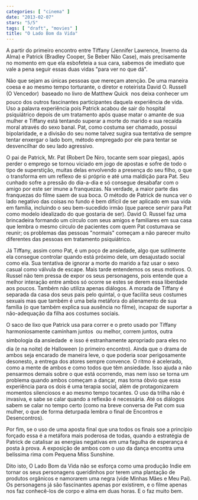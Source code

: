 ```yaml
---
categories: [ "cinema" ]
date: "2013-02-07"
stars: "5/5"
tags: [ "draft", "movies" ]
title: "O Lado Bom da Vida"
---
```

A partir do primeiro encontro entre Tiffany (Jennifer Lawrence, Inverno da
Alma) e Patrick (Bradley Cooper, Se Beber Não Case), mais precisamente
no momento em que ela esbofeteia a sua cara, sabemos de imediato que
vale a pena seguir essas duas vidas "para ver no que dá".

Não que sejam as únicas pessoas que mereçam atenção. De uma maneira
coesa e ao mesmo tempo torturante, o diretor e roteirista David O. Russell
(O Vencedor)  baseado no livro de Matthew Quick  nos deixa conhecer
um pouco dos outros fascinantes participantes daquela experiência de
vida. Uso a palavra experiência pois Patrick acabou de sair do hospital
psiquiátrico depois de um tratamento após quase matar o amante de
sua mulher e Tiffany está tentando superar a morte do marido e sua
recaída moral através do sexo banal. Pat, como costuma ser chamado,
possui bipolaridade, e a divisão do seu nome talvez sugira sua tentativa
de sempre tentar enxergar o lado bom, método empregado por ele para
tentar se desvencilhar do seu lado agressivo.

O pai de Patrick, Mr. Pat (Robert De Niro, tocante sem soar piegas), após
perder o emprego se tornou viciado em jogo de apostas e sofre de todo o
tipo de superstição, muitas delas envolvendo a presença do seu filho,
o que o transforma em um reflexo de si próprio e até uma maldição para
Pat. Seu cunhado sofre a pressão do dia-a-dia e só consegue desabafar
com o amigo por este ser imune a franquezas. Na verdade, a maior parte
das franquezas do filme saem de sua boca. O método de Patrick de nunca
ver o lado negativo das coisas no fundo é bem difícil de ser aplicado
em sua vida em família, incluindo o seu bem-sucedido irmão (que parece
servir para Pat como modelo idealizado do que gostaria de ser). David
O. Russel faz uma brincadeira formando um círculo com seus amigos e
familiares em sua casa que lembra o mesmo círculo de pacientes com quem
Pat costumava se reunir; os problemas das pessoas "normais" começam a
não parecer muito diferentes das pessoas em tratamento psiquiátrico.

Já Tiffany, assim como Pat, é um poço de ansiedade, algo que sutilmente
ela consegue controlar quando está próximo dele, um desajustado
social como ela. Sua tentativa de ignorar a morte do marido a faz usar
o sexo casual como válvula de escape. Mais tarde entendemos os seus
motivos. O. Russel não tem pressa de expor os seus personagens, pois
entende que a melhor interação entre ambos só ocorre se estes se derem
essa liberdade aos poucos. Também não utiliza apenas diálogos. A morada
de Tiffany é separada da casa dos seus pais pelo quintal, o que facilita
seus costumes sexuais mas que também é uma bela metáfora do alienamento
de sua família (o que também explica sua ausência no filme), incapaz
de suportar a não-adequação da filha aos costumes sociais.

O saco de lixo que Patrick usa para correr e o preto usado por Tiffany
harmoniosamente caminham juntos  ou melhor, correm juntos, outra
simbologia da ansiedade  e isso é estranhamente apropriado para eles
no dia (e na noite) de Halloween (o primeiro encontro). Ainda que o drama
de ambos seja encarado de maneira leve, o que poderia soar perigosamente
desonesto, a entrega dos atores sempre convence. O ritmo é acelerado,
como a mente de ambos e como todos que têm ansiedade. Isso ajuda a
não pensarmos demais sobre o que está ocorrendo, mas nem isso se torna
um problema quando ambos começam a dançar, mas torna óbvio que essa
experiência para os dois é uma terapia social, além de protagonizarem
momentos silenciosos e ao mesmo tempo tocantes. O uso da trilha não
é invasiva, e sabe se calar quando a reflexão é necessária. Até os
diálogos sabem se calar no tempo certo (como na breve conversa de Pat
com sua mulher, o que de forma deturpada lembra o final de Encontros e
Desencontros).

Por fim, se o uso de uma aposta final que una todos os finais soe a
princípio forçado essa é a metáfora mais poderosa de todas, quando a
estratégia de Patrick de catalisar as energias negativas em uma fagulha
de esperança é posta à prova. A exposição de ambos com o uso da
dança encontra uma belíssima rima com Pequena Miss Sunshine.

Dito isto, O Lado Bom da Vida não se esforça como uma produção Indie
em tornar os seus personagens queridinhos por terem uma plantação
de produtos orgânicos e namorarem uma negra (vide Minhas Mães e Meu
Pai). Os personagens já são fascinantes apenas por existirem, e o
filme apenas nos faz conhecê-los de corpo e alma em duas horas. E o
faz muito bem.

